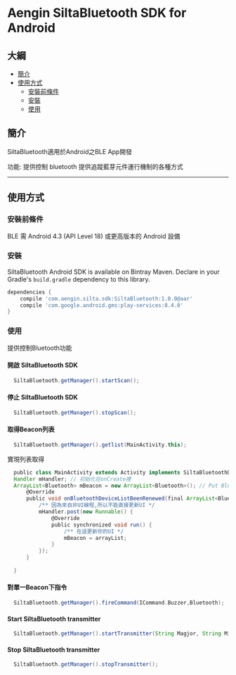 # Aengin SiltaBluetooth SDK for Android #

## 大綱

- [簡介](#簡介)
- [使用方式](#使用方式)
  - [安裝前條件](#安裝前條件)
  - [安裝](#安裝)
  - [使用](#使用)


## 簡介
SiltaBluetooth適用於Android之BLE App開發

功能: 提供控制 bluetooth 提供追蹤藍芽元件運行機制的各種方式
***

## 使用方式

### 安裝前條件
BLE 需 Android 4.3 (API Level 18) 或更高版本的 Android 設備

### 安裝

SiltaBluetooth Android SDK is available on Bintray Maven. 
Declare in your Gradle's `build.gradle` dependency to this library.

```gradle
dependencies {
    compile 'com.aengin.silta.sdk:SiltaBluetooth:1.0.0@aar'
    compile 'com.google.android.gms:play-services:8.4.0'
}
```

### 使用
提供控制Bluetooth功能
#### 開啟 SiltaBluetooth SDK
```gradle
  SiltaBluetooth.getManager().startScan();
```

#### 停止 SiltaBluetooth SDK
```gradle
  SiltaBluetooth.getManager().stopScan();
```

#### 取得Beacon列表
```gradle
  SiltaBluetooth.getManager().getlist(MainActivity.this);
```
   實現列表取得
   
```gradle
  public class MainActivity extends Activity implements SiltaBluetoothDelegate{
  Handler mHandler; // 初始化在onCreate裡
  ArrayList<Bluetooth> mBeacon = new ArrayList<Bluetooth>(); // Put Bluetooth into arraylist
      @Override
      public void onBluetoothDeviceListBeenRenewed(final ArrayList<Bluetooth> arrayList) {
          /** 因為來自非UI線程,所以不能直接更新UI */
          mHandler.post(new Runnable() {
              @Override
              public synchronized void run() {
                  /** 在這更新你的UI */
                  mBeacon = arrayList;
              }
          });
      }
      
  }
```


#### 對單一Beacon下指令
```gradle
  SiltaBluetooth.getManager().fireCommand(ICommand.Buzzer,Bluetooth);
```

#### Start SiltaBluetooth transmitter

```gradle
  SiltaBluetooth.getManager().startTransmitter(String Magjor, String Minor, String MeasurePower);
```

#### Stop SiltaBluetooth transmitter

```gradle
  SiltaBluetooth.getManager().stopTransmitter();
```
